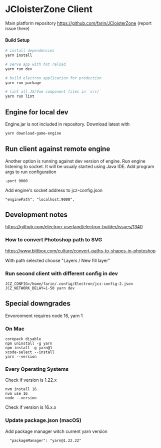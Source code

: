 # JCloisterZone Client

Main platform repository https://github.com/farin/JCloisterZone
(report issue there)

#### Build Setup

``` bash
# install dependencies
yarn install

# serve app with hot reload
yarn run dev

# build electron application for production
yarn run package

# lint all JS/Vue component files in `src/`
yarn run lint
```

## Engine for local dev

Engine.jar is not included in repository. Download latest with

``` bash
yarn download-game-engine
```

## Run client against remote engine

Another option is running against dev version of engine.
Run engine listening to socket. It will be usualy started using Java IDE.
Add program args to run configuration

```
-port 9000
```

Add engine's socket address to jcz-config.json
```
"enginePath": "localhost:9000",
```

## Development notes

https://github.com/electron-userland/electron-builder/issues/1340

### How to convert Photoshop path to SVG

https://www.bittbox.com/culture/convert-paths-to-shapes-in-photoshop

With path selected choose "Layers / New fill layer"

### Run second client with different config in dev

```
JCZ_CONFIG=/home/farin/.config/Electron/jcz-config-2.json JCZ_NETWORK_DELAY=1-50 yarn dev
```

## Special downgrades
Envoronment requires node 16, yarn 1

### On Mac
```
corepack disable
npm uninstall -g yarn
npm install -g yarn@1
xcode-select --install
yarn --version
```

### Every Operating Systems
Check if version is 1.22.x
```
nvm install 16
nvm use 16
node --version
```
Check if version is 16.x.x 

### Update package.json (macOS)
Add package manager witch current yarn version
```
  "packageManager": "yarn@1.22.22"
```

